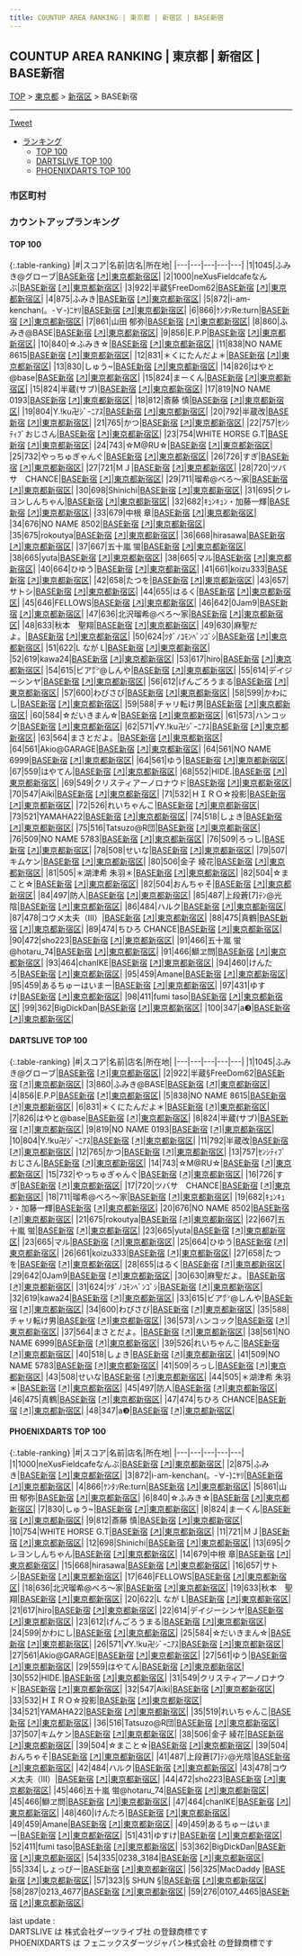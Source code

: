 ```yaml
---
title: COUNTUP AREA RANKING | 東京都 | 新宿区 | BASE新宿
---
```

## COUNTUP AREA RANKING | 東京都 | 新宿区 | BASE新宿

[TOP](/darts/rank/) > [東京都](/darts/rank/東京都/) > [新宿区](/darts/rank/東京都/新宿区/) > BASE新宿

___

<a href="https://twitter.com/share?ref_src=twsrc%5Etfw" data-text="COUNTUP AREA RANKING | 東京都新宿区BASE新宿" class="twitter-share-button" data-hashtags="DARTSLIVE,PHOENIXDARTS,darts,ダーツ" data-show-count="false">Tweet</a>

* [ランキング](#カウントアップランキング)
    * [TOP 100](#top-100)
    * [DARTSLIVE TOP 100](#dartslive-top-100)
    * [PHOENIXDARTS TOP 100](#phoenixdarts-top-100)

### 市区町村

<ul>

</ul>

### カウントアップランキング

#### TOP 100



{:.table-ranking}
|#|スコア|名前|店名|所在地|
|---|---|---|---|---|
|1|1045|<span class="rank-name-dl">ふみき@グローブ</span>|<a href="/darts/rank/shops/1bd454594cf0ad740d9b047a20a7ba1e.html">BASE新宿</a> <a href="https://search.dartslive.com/jp/shop/1bd454594cf0ad740d9b047a20a7ba1e">[↗]</a>|<a href="/darts/rank/東京都/新宿区">東京都新宿区</a>|
|2|1000|<span class="rank-name-pd">neXusFieldcafeなんぶ</span>|<a href="/darts/rank/shops/89591.html">BASE新宿</a> <a href="https://vs.phoenixdarts.com/jp/shop/shopDetailInfo/s_89591?s_seq=89591">[↗]</a>|<a href="/darts/rank/東京都/新宿区">東京都新宿区</a>|
|3|922|<span class="rank-name-dl">半蔵§FreeDom62</span>|<a href="/darts/rank/shops/1bd454594cf0ad740d9b047a20a7ba1e.html">BASE新宿</a> <a href="https://search.dartslive.com/jp/shop/1bd454594cf0ad740d9b047a20a7ba1e">[↗]</a>|<a href="/darts/rank/東京都/新宿区">東京都新宿区</a>|
|4|875|<span class="rank-name-pd">ふみき</span>|<a href="/darts/rank/shops/89591.html">BASE新宿</a> <a href="https://vs.phoenixdarts.com/jp/shop/shopDetailInfo/s_89591?s_seq=89591">[↗]</a>|<a href="/darts/rank/東京都/新宿区">東京都新宿区</a>|
|5|872|<span class="rank-name-pd">i-am-kenchan(。-∀-)ﾆﾔﾘ</span>|<a href="/darts/rank/shops/89591.html">BASE新宿</a> <a href="https://vs.phoenixdarts.com/jp/shop/shopDetailInfo/s_89591?s_seq=89591">[↗]</a>|<a href="/darts/rank/東京都/新宿区">東京都新宿区</a>|
|6|866|<span class="rank-name-pd">ｹﾝﾀｿRe:turn</span>|<a href="/darts/rank/shops/89591.html">BASE新宿</a> <a href="https://vs.phoenixdarts.com/jp/shop/shopDetailInfo/s_89591?s_seq=89591">[↗]</a>|<a href="/darts/rank/東京都/新宿区">東京都新宿区</a>|
|7|861|<span class="rank-name-pd">山田 郁弥</span>|<a href="/darts/rank/shops/89591.html">BASE新宿</a> <a href="https://vs.phoenixdarts.com/jp/shop/shopDetailInfo/s_89591?s_seq=89591">[↗]</a>|<a href="/darts/rank/東京都/新宿区">東京都新宿区</a>|
|8|860|<span class="rank-name-dl">ふみき@BASE</span>|<a href="/darts/rank/shops/1bd454594cf0ad740d9b047a20a7ba1e.html">BASE新宿</a> <a href="https://search.dartslive.com/jp/shop/1bd454594cf0ad740d9b047a20a7ba1e">[↗]</a>|<a href="/darts/rank/東京都/新宿区">東京都新宿区</a>|
|9|856|<span class="rank-name-dl">E.P.P</span>|<a href="/darts/rank/shops/1bd454594cf0ad740d9b047a20a7ba1e.html">BASE新宿</a> <a href="https://search.dartslive.com/jp/shop/1bd454594cf0ad740d9b047a20a7ba1e">[↗]</a>|<a href="/darts/rank/東京都/新宿区">東京都新宿区</a>|
|10|840|<span class="rank-name-pd">☆ふみき☆</span>|<a href="/darts/rank/shops/89591.html">BASE新宿</a> <a href="https://vs.phoenixdarts.com/jp/shop/shopDetailInfo/s_89591?s_seq=89591">[↗]</a>|<a href="/darts/rank/東京都/新宿区">東京都新宿区</a>|
|11|838|<span class="rank-name-dl">NO NAME 8615</span>|<a href="/darts/rank/shops/1bd454594cf0ad740d9b047a20a7ba1e.html">BASE新宿</a> <a href="https://search.dartslive.com/jp/shop/1bd454594cf0ad740d9b047a20a7ba1e">[↗]</a>|<a href="/darts/rank/東京都/新宿区">東京都新宿区</a>|
|12|831|<span class="rank-name-dl">＊くにたんだよ＊</span>|<a href="/darts/rank/shops/1bd454594cf0ad740d9b047a20a7ba1e.html">BASE新宿</a> <a href="https://search.dartslive.com/jp/shop/1bd454594cf0ad740d9b047a20a7ba1e">[↗]</a>|<a href="/darts/rank/東京都/新宿区">東京都新宿区</a>|
|13|830|<span class="rank-name-pd">しゅう~</span>|<a href="/darts/rank/shops/89591.html">BASE新宿</a> <a href="https://vs.phoenixdarts.com/jp/shop/shopDetailInfo/s_89591?s_seq=89591">[↗]</a>|<a href="/darts/rank/東京都/新宿区">東京都新宿区</a>|
|14|826|<span class="rank-name-dl">はやと@base</span>|<a href="/darts/rank/shops/1bd454594cf0ad740d9b047a20a7ba1e.html">BASE新宿</a> <a href="https://search.dartslive.com/jp/shop/1bd454594cf0ad740d9b047a20a7ba1e">[↗]</a>|<a href="/darts/rank/東京都/新宿区">東京都新宿区</a>|
|15|824|<span class="rank-name-pd">まーくん</span>|<a href="/darts/rank/shops/89591.html">BASE新宿</a> <a href="https://vs.phoenixdarts.com/jp/shop/shopDetailInfo/s_89591?s_seq=89591">[↗]</a>|<a href="/darts/rank/東京都/新宿区">東京都新宿区</a>|
|15|824|<span class="rank-name-dl">半蔵(サブ)</span>|<a href="/darts/rank/shops/1bd454594cf0ad740d9b047a20a7ba1e.html">BASE新宿</a> <a href="https://search.dartslive.com/jp/shop/1bd454594cf0ad740d9b047a20a7ba1e">[↗]</a>|<a href="/darts/rank/東京都/新宿区">東京都新宿区</a>|
|17|819|<span class="rank-name-dl">NO NAME 0193</span>|<a href="/darts/rank/shops/1bd454594cf0ad740d9b047a20a7ba1e.html">BASE新宿</a> <a href="https://search.dartslive.com/jp/shop/1bd454594cf0ad740d9b047a20a7ba1e">[↗]</a>|<a href="/darts/rank/東京都/新宿区">東京都新宿区</a>|
|18|812|<span class="rank-name-pd">斎藤 慎</span>|<a href="/darts/rank/shops/89591.html">BASE新宿</a> <a href="https://vs.phoenixdarts.com/jp/shop/shopDetailInfo/s_89591?s_seq=89591">[↗]</a>|<a href="/darts/rank/東京都/新宿区">東京都新宿区</a>|
|19|804|<span class="rank-name-dl">Y.!ku卍ｼﾞｰﾆｱｽ</span>|<a href="/darts/rank/shops/1bd454594cf0ad740d9b047a20a7ba1e.html">BASE新宿</a> <a href="https://search.dartslive.com/jp/shop/1bd454594cf0ad740d9b047a20a7ba1e">[↗]</a>|<a href="/darts/rank/東京都/新宿区">東京都新宿区</a>|
|20|792|<span class="rank-name-dl">半蔵改</span>|<a href="/darts/rank/shops/1bd454594cf0ad740d9b047a20a7ba1e.html">BASE新宿</a> <a href="https://search.dartslive.com/jp/shop/1bd454594cf0ad740d9b047a20a7ba1e">[↗]</a>|<a href="/darts/rank/東京都/新宿区">東京都新宿区</a>|
|21|765|<span class="rank-name-dl">かつ</span>|<a href="/darts/rank/shops/1bd454594cf0ad740d9b047a20a7ba1e.html">BASE新宿</a> <a href="https://search.dartslive.com/jp/shop/1bd454594cf0ad740d9b047a20a7ba1e">[↗]</a>|<a href="/darts/rank/東京都/新宿区">東京都新宿区</a>|
|22|757|<span class="rank-name-dl">ｾﾝｼﾃｨﾌﾞおじさん</span>|<a href="/darts/rank/shops/1bd454594cf0ad740d9b047a20a7ba1e.html">BASE新宿</a> <a href="https://search.dartslive.com/jp/shop/1bd454594cf0ad740d9b047a20a7ba1e">[↗]</a>|<a href="/darts/rank/東京都/新宿区">東京都新宿区</a>|
|23|754|<span class="rank-name-pd">WHITE HORSE G.T</span>|<a href="/darts/rank/shops/89591.html">BASE新宿</a> <a href="https://vs.phoenixdarts.com/jp/shop/shopDetailInfo/s_89591?s_seq=89591">[↗]</a>|<a href="/darts/rank/東京都/新宿区">東京都新宿区</a>|
|24|743|<span class="rank-name-dl">☆M@RU☆</span>|<a href="/darts/rank/shops/1bd454594cf0ad740d9b047a20a7ba1e.html">BASE新宿</a> <a href="https://search.dartslive.com/jp/shop/1bd454594cf0ad740d9b047a20a7ba1e">[↗]</a>|<a href="/darts/rank/東京都/新宿区">東京都新宿区</a>|
|25|732|<span class="rank-name-dl">やっちゅぎゃんぐ</span>|<a href="/darts/rank/shops/1bd454594cf0ad740d9b047a20a7ba1e.html">BASE新宿</a> <a href="https://search.dartslive.com/jp/shop/1bd454594cf0ad740d9b047a20a7ba1e">[↗]</a>|<a href="/darts/rank/東京都/新宿区">東京都新宿区</a>|
|26|726|<span class="rank-name-dl">すぎ</span>|<a href="/darts/rank/shops/1bd454594cf0ad740d9b047a20a7ba1e.html">BASE新宿</a> <a href="https://search.dartslive.com/jp/shop/1bd454594cf0ad740d9b047a20a7ba1e">[↗]</a>|<a href="/darts/rank/東京都/新宿区">東京都新宿区</a>|
|27|721|<span class="rank-name-pd">ＭＪ</span>|<a href="/darts/rank/shops/89591.html">BASE新宿</a> <a href="https://vs.phoenixdarts.com/jp/shop/shopDetailInfo/s_89591?s_seq=89591">[↗]</a>|<a href="/darts/rank/東京都/新宿区">東京都新宿区</a>|
|28|720|<span class="rank-name-dl">ツバサ　CHANCE</span>|<a href="/darts/rank/shops/1bd454594cf0ad740d9b047a20a7ba1e.html">BASE新宿</a> <a href="https://search.dartslive.com/jp/shop/1bd454594cf0ad740d9b047a20a7ba1e">[↗]</a>|<a href="/darts/rank/東京都/新宿区">東京都新宿区</a>|
|29|711|<span class="rank-name-dl">瑠希@べろ〜家</span>|<a href="/darts/rank/shops/1bd454594cf0ad740d9b047a20a7ba1e.html">BASE新宿</a> <a href="https://search.dartslive.com/jp/shop/1bd454594cf0ad740d9b047a20a7ba1e">[↗]</a>|<a href="/darts/rank/東京都/新宿区">東京都新宿区</a>|
|30|698|<span class="rank-name-pd">Shinichi</span>|<a href="/darts/rank/shops/89591.html">BASE新宿</a> <a href="https://vs.phoenixdarts.com/jp/shop/shopDetailInfo/s_89591?s_seq=89591">[↗]</a>|<a href="/darts/rank/東京都/新宿区">東京都新宿区</a>|
|31|695|<span class="rank-name-pd">クレヨンしんちゃん</span>|<a href="/darts/rank/shops/89591.html">BASE新宿</a> <a href="https://vs.phoenixdarts.com/jp/shop/shopDetailInfo/s_89591?s_seq=89591">[↗]</a>|<a href="/darts/rank/東京都/新宿区">東京都新宿区</a>|
|32|682|<span class="rank-name-dl">ｷｭﾝｷｭﾝ・加藤一輝</span>|<a href="/darts/rank/shops/1bd454594cf0ad740d9b047a20a7ba1e.html">BASE新宿</a> <a href="https://search.dartslive.com/jp/shop/1bd454594cf0ad740d9b047a20a7ba1e">[↗]</a>|<a href="/darts/rank/東京都/新宿区">東京都新宿区</a>|
|33|679|<span class="rank-name-pd">中根 章</span>|<a href="/darts/rank/shops/89591.html">BASE新宿</a> <a href="https://vs.phoenixdarts.com/jp/shop/shopDetailInfo/s_89591?s_seq=89591">[↗]</a>|<a href="/darts/rank/東京都/新宿区">東京都新宿区</a>|
|34|676|<span class="rank-name-dl">NO NAME 8502</span>|<a href="/darts/rank/shops/1bd454594cf0ad740d9b047a20a7ba1e.html">BASE新宿</a> <a href="https://search.dartslive.com/jp/shop/1bd454594cf0ad740d9b047a20a7ba1e">[↗]</a>|<a href="/darts/rank/東京都/新宿区">東京都新宿区</a>|
|35|675|<span class="rank-name-dl">rokoutya</span>|<a href="/darts/rank/shops/1bd454594cf0ad740d9b047a20a7ba1e.html">BASE新宿</a> <a href="https://search.dartslive.com/jp/shop/1bd454594cf0ad740d9b047a20a7ba1e">[↗]</a>|<a href="/darts/rank/東京都/新宿区">東京都新宿区</a>|
|36|668|<span class="rank-name-pd">hirasawa</span>|<a href="/darts/rank/shops/89591.html">BASE新宿</a> <a href="https://vs.phoenixdarts.com/jp/shop/shopDetailInfo/s_89591?s_seq=89591">[↗]</a>|<a href="/darts/rank/東京都/新宿区">東京都新宿区</a>|
|37|667|<span class="rank-name-dl">五十嵐 蛍</span>|<a href="/darts/rank/shops/1bd454594cf0ad740d9b047a20a7ba1e.html">BASE新宿</a> <a href="https://search.dartslive.com/jp/shop/1bd454594cf0ad740d9b047a20a7ba1e">[↗]</a>|<a href="/darts/rank/東京都/新宿区">東京都新宿区</a>|
|38|665|<span class="rank-name-dl">yuta</span>|<a href="/darts/rank/shops/1bd454594cf0ad740d9b047a20a7ba1e.html">BASE新宿</a> <a href="https://search.dartslive.com/jp/shop/1bd454594cf0ad740d9b047a20a7ba1e">[↗]</a>|<a href="/darts/rank/東京都/新宿区">東京都新宿区</a>|
|38|665|<span class="rank-name-dl">マル</span>|<a href="/darts/rank/shops/1bd454594cf0ad740d9b047a20a7ba1e.html">BASE新宿</a> <a href="https://search.dartslive.com/jp/shop/1bd454594cf0ad740d9b047a20a7ba1e">[↗]</a>|<a href="/darts/rank/東京都/新宿区">東京都新宿区</a>|
|40|664|<span class="rank-name-dl">ひゆう</span>|<a href="/darts/rank/shops/1bd454594cf0ad740d9b047a20a7ba1e.html">BASE新宿</a> <a href="https://search.dartslive.com/jp/shop/1bd454594cf0ad740d9b047a20a7ba1e">[↗]</a>|<a href="/darts/rank/東京都/新宿区">東京都新宿区</a>|
|41|661|<span class="rank-name-dl">koizu333</span>|<a href="/darts/rank/shops/1bd454594cf0ad740d9b047a20a7ba1e.html">BASE新宿</a> <a href="https://search.dartslive.com/jp/shop/1bd454594cf0ad740d9b047a20a7ba1e">[↗]</a>|<a href="/darts/rank/東京都/新宿区">東京都新宿区</a>|
|42|658|<span class="rank-name-dl">たつを</span>|<a href="/darts/rank/shops/1bd454594cf0ad740d9b047a20a7ba1e.html">BASE新宿</a> <a href="https://search.dartslive.com/jp/shop/1bd454594cf0ad740d9b047a20a7ba1e">[↗]</a>|<a href="/darts/rank/東京都/新宿区">東京都新宿区</a>|
|43|657|<span class="rank-name-pd">サトシ</span>|<a href="/darts/rank/shops/89591.html">BASE新宿</a> <a href="https://vs.phoenixdarts.com/jp/shop/shopDetailInfo/s_89591?s_seq=89591">[↗]</a>|<a href="/darts/rank/東京都/新宿区">東京都新宿区</a>|
|44|655|<span class="rank-name-dl">はるく</span>|<a href="/darts/rank/shops/1bd454594cf0ad740d9b047a20a7ba1e.html">BASE新宿</a> <a href="https://search.dartslive.com/jp/shop/1bd454594cf0ad740d9b047a20a7ba1e">[↗]</a>|<a href="/darts/rank/東京都/新宿区">東京都新宿区</a>|
|45|646|<span class="rank-name-pd">FELLOWS</span>|<a href="/darts/rank/shops/89591.html">BASE新宿</a> <a href="https://vs.phoenixdarts.com/jp/shop/shopDetailInfo/s_89591?s_seq=89591">[↗]</a>|<a href="/darts/rank/東京都/新宿区">東京都新宿区</a>|
|46|642|<span class="rank-name-dl">0Jam9</span>|<a href="/darts/rank/shops/1bd454594cf0ad740d9b047a20a7ba1e.html">BASE新宿</a> <a href="https://search.dartslive.com/jp/shop/1bd454594cf0ad740d9b047a20a7ba1e">[↗]</a>|<a href="/darts/rank/東京都/新宿区">東京都新宿区</a>|
|47|636|<span class="rank-name-pd">北沢瑠希@べろ〜家</span>|<a href="/darts/rank/shops/89591.html">BASE新宿</a> <a href="https://vs.phoenixdarts.com/jp/shop/shopDetailInfo/s_89591?s_seq=89591">[↗]</a>|<a href="/darts/rank/東京都/新宿区">東京都新宿区</a>|
|48|633|<span class="rank-name-pd">秋本　聖翔</span>|<a href="/darts/rank/shops/89591.html">BASE新宿</a> <a href="https://vs.phoenixdarts.com/jp/shop/shopDetailInfo/s_89591?s_seq=89591">[↗]</a>|<a href="/darts/rank/東京都/新宿区">東京都新宿区</a>|
|49|630|<span class="rank-name-dl">麻聖だよ。</span>|<a href="/darts/rank/shops/1bd454594cf0ad740d9b047a20a7ba1e.html">BASE新宿</a> <a href="https://search.dartslive.com/jp/shop/1bd454594cf0ad740d9b047a20a7ba1e">[↗]</a>|<a href="/darts/rank/東京都/新宿区">東京都新宿区</a>|
|50|624|<span class="rank-name-dl">ﾂﾀﾞﾉｺﾓﾝﾍﾞﾝｺﾞｼ</span>|<a href="/darts/rank/shops/1bd454594cf0ad740d9b047a20a7ba1e.html">BASE新宿</a> <a href="https://search.dartslive.com/jp/shop/1bd454594cf0ad740d9b047a20a7ba1e">[↗]</a>|<a href="/darts/rank/東京都/新宿区">東京都新宿区</a>|
|51|622|<span class="rank-name-pd">L なが L</span>|<a href="/darts/rank/shops/89591.html">BASE新宿</a> <a href="https://vs.phoenixdarts.com/jp/shop/shopDetailInfo/s_89591?s_seq=89591">[↗]</a>|<a href="/darts/rank/東京都/新宿区">東京都新宿区</a>|
|52|619|<span class="rank-name-dl">kawa24</span>|<a href="/darts/rank/shops/1bd454594cf0ad740d9b047a20a7ba1e.html">BASE新宿</a> <a href="https://search.dartslive.com/jp/shop/1bd454594cf0ad740d9b047a20a7ba1e">[↗]</a>|<a href="/darts/rank/東京都/新宿区">東京都新宿区</a>|
|53|617|<span class="rank-name-pd">hiro</span>|<a href="/darts/rank/shops/89591.html">BASE新宿</a> <a href="https://vs.phoenixdarts.com/jp/shop/shopDetailInfo/s_89591?s_seq=89591">[↗]</a>|<a href="/darts/rank/東京都/新宿区">東京都新宿区</a>|
|54|615|<span class="rank-name-dl">ビア㍀@しんや</span>|<a href="/darts/rank/shops/1bd454594cf0ad740d9b047a20a7ba1e.html">BASE新宿</a> <a href="https://search.dartslive.com/jp/shop/1bd454594cf0ad740d9b047a20a7ba1e">[↗]</a>|<a href="/darts/rank/東京都/新宿区">東京都新宿区</a>|
|55|614|<span class="rank-name-pd">デイジーシンヤ</span>|<a href="/darts/rank/shops/89591.html">BASE新宿</a> <a href="https://vs.phoenixdarts.com/jp/shop/shopDetailInfo/s_89591?s_seq=89591">[↗]</a>|<a href="/darts/rank/東京都/新宿区">東京都新宿区</a>|
|56|612|<span class="rank-name-pd">げんごろうまる</span>|<a href="/darts/rank/shops/89591.html">BASE新宿</a> <a href="https://vs.phoenixdarts.com/jp/shop/shopDetailInfo/s_89591?s_seq=89591">[↗]</a>|<a href="/darts/rank/東京都/新宿区">東京都新宿区</a>|
|57|600|<span class="rank-name-dl">わびさび</span>|<a href="/darts/rank/shops/1bd454594cf0ad740d9b047a20a7ba1e.html">BASE新宿</a> <a href="https://search.dartslive.com/jp/shop/1bd454594cf0ad740d9b047a20a7ba1e">[↗]</a>|<a href="/darts/rank/東京都/新宿区">東京都新宿区</a>|
|58|599|<span class="rank-name-pd">かわにし</span>|<a href="/darts/rank/shops/89591.html">BASE新宿</a> <a href="https://vs.phoenixdarts.com/jp/shop/shopDetailInfo/s_89591?s_seq=89591">[↗]</a>|<a href="/darts/rank/東京都/新宿区">東京都新宿区</a>|
|59|588|<span class="rank-name-dl">チャリ転け男</span>|<a href="/darts/rank/shops/1bd454594cf0ad740d9b047a20a7ba1e.html">BASE新宿</a> <a href="https://search.dartslive.com/jp/shop/1bd454594cf0ad740d9b047a20a7ba1e">[↗]</a>|<a href="/darts/rank/東京都/新宿区">東京都新宿区</a>|
|60|584|<span class="rank-name-pd">☆だいきまん☆</span>|<a href="/darts/rank/shops/89591.html">BASE新宿</a> <a href="https://vs.phoenixdarts.com/jp/shop/shopDetailInfo/s_89591?s_seq=89591">[↗]</a>|<a href="/darts/rank/東京都/新宿区">東京都新宿区</a>|
|61|573|<span class="rank-name-dl">ハンコック</span>|<a href="/darts/rank/shops/1bd454594cf0ad740d9b047a20a7ba1e.html">BASE新宿</a> <a href="https://search.dartslive.com/jp/shop/1bd454594cf0ad740d9b047a20a7ba1e">[↗]</a>|<a href="/darts/rank/東京都/新宿区">東京都新宿区</a>|
|62|571|<span class="rank-name-pd">√Y.!ku卍ｼﾞｰﾆｱｽ</span>|<a href="/darts/rank/shops/89591.html">BASE新宿</a> <a href="https://vs.phoenixdarts.com/jp/shop/shopDetailInfo/s_89591?s_seq=89591">[↗]</a>|<a href="/darts/rank/東京都/新宿区">東京都新宿区</a>|
|63|564|<span class="rank-name-dl">まさとだよ。</span>|<a href="/darts/rank/shops/1bd454594cf0ad740d9b047a20a7ba1e.html">BASE新宿</a> <a href="https://search.dartslive.com/jp/shop/1bd454594cf0ad740d9b047a20a7ba1e">[↗]</a>|<a href="/darts/rank/東京都/新宿区">東京都新宿区</a>|
|64|561|<span class="rank-name-pd">Akio@GARAGE</span>|<a href="/darts/rank/shops/89591.html">BASE新宿</a> <a href="https://vs.phoenixdarts.com/jp/shop/shopDetailInfo/s_89591?s_seq=89591">[↗]</a>|<a href="/darts/rank/東京都/新宿区">東京都新宿区</a>|
|64|561|<span class="rank-name-dl">NO NAME 6999</span>|<a href="/darts/rank/shops/1bd454594cf0ad740d9b047a20a7ba1e.html">BASE新宿</a> <a href="https://search.dartslive.com/jp/shop/1bd454594cf0ad740d9b047a20a7ba1e">[↗]</a>|<a href="/darts/rank/東京都/新宿区">東京都新宿区</a>|
|64|561|<span class="rank-name-pd">ゆう</span>|<a href="/darts/rank/shops/89591.html">BASE新宿</a> <a href="https://vs.phoenixdarts.com/jp/shop/shopDetailInfo/s_89591?s_seq=89591">[↗]</a>|<a href="/darts/rank/東京都/新宿区">東京都新宿区</a>|
|67|559|<span class="rank-name-pd">はやてん</span>|<a href="/darts/rank/shops/89591.html">BASE新宿</a> <a href="https://vs.phoenixdarts.com/jp/shop/shopDetailInfo/s_89591?s_seq=89591">[↗]</a>|<a href="/darts/rank/東京都/新宿区">東京都新宿区</a>|
|68|552|<span class="rank-name-pd">HIDE.</span>|<a href="/darts/rank/shops/89591.html">BASE新宿</a> <a href="https://vs.phoenixdarts.com/jp/shop/shopDetailInfo/s_89591?s_seq=89591">[↗]</a>|<a href="/darts/rank/東京都/新宿区">東京都新宿区</a>|
|69|549|<span class="rank-name-pd">クリスティアーノロナウド</span>|<a href="/darts/rank/shops/89591.html">BASE新宿</a> <a href="https://vs.phoenixdarts.com/jp/shop/shopDetailInfo/s_89591?s_seq=89591">[↗]</a>|<a href="/darts/rank/東京都/新宿区">東京都新宿区</a>|
|70|547|<span class="rank-name-pd">Aiki</span>|<a href="/darts/rank/shops/89591.html">BASE新宿</a> <a href="https://vs.phoenixdarts.com/jp/shop/shopDetailInfo/s_89591?s_seq=89591">[↗]</a>|<a href="/darts/rank/東京都/新宿区">東京都新宿区</a>|
|71|532|<span class="rank-name-pd">ＨＩＲＯ☆投影</span>|<a href="/darts/rank/shops/89591.html">BASE新宿</a> <a href="https://vs.phoenixdarts.com/jp/shop/shopDetailInfo/s_89591?s_seq=89591">[↗]</a>|<a href="/darts/rank/東京都/新宿区">東京都新宿区</a>|
|72|526|<span class="rank-name-dl">れいちゃんこ</span>|<a href="/darts/rank/shops/1bd454594cf0ad740d9b047a20a7ba1e.html">BASE新宿</a> <a href="https://search.dartslive.com/jp/shop/1bd454594cf0ad740d9b047a20a7ba1e">[↗]</a>|<a href="/darts/rank/東京都/新宿区">東京都新宿区</a>|
|73|521|<span class="rank-name-pd">YAMAHA22</span>|<a href="/darts/rank/shops/89591.html">BASE新宿</a> <a href="https://vs.phoenixdarts.com/jp/shop/shopDetailInfo/s_89591?s_seq=89591">[↗]</a>|<a href="/darts/rank/東京都/新宿区">東京都新宿区</a>|
|74|518|<span class="rank-name-dl">しょき</span>|<a href="/darts/rank/shops/1bd454594cf0ad740d9b047a20a7ba1e.html">BASE新宿</a> <a href="https://search.dartslive.com/jp/shop/1bd454594cf0ad740d9b047a20a7ba1e">[↗]</a>|<a href="/darts/rank/東京都/新宿区">東京都新宿区</a>|
|75|516|<span class="rank-name-pd">Tatsuzo@R団</span>|<a href="/darts/rank/shops/89591.html">BASE新宿</a> <a href="https://vs.phoenixdarts.com/jp/shop/shopDetailInfo/s_89591?s_seq=89591">[↗]</a>|<a href="/darts/rank/東京都/新宿区">東京都新宿区</a>|
|76|509|<span class="rank-name-dl">NO NAME 5783</span>|<a href="/darts/rank/shops/1bd454594cf0ad740d9b047a20a7ba1e.html">BASE新宿</a> <a href="https://search.dartslive.com/jp/shop/1bd454594cf0ad740d9b047a20a7ba1e">[↗]</a>|<a href="/darts/rank/東京都/新宿区">東京都新宿区</a>|
|76|509|<span class="rank-name-dl">ろっし</span>|<a href="/darts/rank/shops/1bd454594cf0ad740d9b047a20a7ba1e.html">BASE新宿</a> <a href="https://search.dartslive.com/jp/shop/1bd454594cf0ad740d9b047a20a7ba1e">[↗]</a>|<a href="/darts/rank/東京都/新宿区">東京都新宿区</a>|
|78|508|<span class="rank-name-dl">せいな</span>|<a href="/darts/rank/shops/1bd454594cf0ad740d9b047a20a7ba1e.html">BASE新宿</a> <a href="https://search.dartslive.com/jp/shop/1bd454594cf0ad740d9b047a20a7ba1e">[↗]</a>|<a href="/darts/rank/東京都/新宿区">東京都新宿区</a>|
|79|507|<span class="rank-name-pd">キムケン</span>|<a href="/darts/rank/shops/89591.html">BASE新宿</a> <a href="https://vs.phoenixdarts.com/jp/shop/shopDetailInfo/s_89591?s_seq=89591">[↗]</a>|<a href="/darts/rank/東京都/新宿区">東京都新宿区</a>|
|80|506|<span class="rank-name-pd"><span class="pro-icon-pd"></span>金子 綾花</span>|<a href="/darts/rank/shops/89591.html">BASE新宿</a> <a href="https://vs.phoenixdarts.com/jp/shop/shopDetailInfo/s_89591?s_seq=89591">[↗]</a>|<a href="/darts/rank/東京都/新宿区">東京都新宿区</a>|
|81|505|<span class="rank-name-dl">＊湖津希 朱羽＊</span>|<a href="/darts/rank/shops/1bd454594cf0ad740d9b047a20a7ba1e.html">BASE新宿</a> <a href="https://search.dartslive.com/jp/shop/1bd454594cf0ad740d9b047a20a7ba1e">[↗]</a>|<a href="/darts/rank/東京都/新宿区">東京都新宿区</a>|
|82|504|<span class="rank-name-pd">☆まこと☆</span>|<a href="/darts/rank/shops/89591.html">BASE新宿</a> <a href="https://vs.phoenixdarts.com/jp/shop/shopDetailInfo/s_89591?s_seq=89591">[↗]</a>|<a href="/darts/rank/東京都/新宿区">東京都新宿区</a>|
|82|504|<span class="rank-name-pd">おんちゃそ</span>|<a href="/darts/rank/shops/89591.html">BASE新宿</a> <a href="https://vs.phoenixdarts.com/jp/shop/shopDetailInfo/s_89591?s_seq=89591">[↗]</a>|<a href="/darts/rank/東京都/新宿区">東京都新宿区</a>|
|84|497|<span class="rank-name-dl">防人</span>|<a href="/darts/rank/shops/1bd454594cf0ad740d9b047a20a7ba1e.html">BASE新宿</a> <a href="https://search.dartslive.com/jp/shop/1bd454594cf0ad740d9b047a20a7ba1e">[↗]</a>|<a href="/darts/rank/東京都/新宿区">東京都新宿区</a>|
|85|487|<span class="rank-name-pd">上段蒼[7]ﾃﾝ@光陰</span>|<a href="/darts/rank/shops/89591.html">BASE新宿</a> <a href="https://vs.phoenixdarts.com/jp/shop/shopDetailInfo/s_89591?s_seq=89591">[↗]</a>|<a href="/darts/rank/東京都/新宿区">東京都新宿区</a>|
|86|484|<span class="rank-name-pd">ハルク</span>|<a href="/darts/rank/shops/89591.html">BASE新宿</a> <a href="https://vs.phoenixdarts.com/jp/shop/shopDetailInfo/s_89591?s_seq=89591">[↗]</a>|<a href="/darts/rank/東京都/新宿区">東京都新宿区</a>|
|87|478|<span class="rank-name-pd">コウメ太夫（Ⅲ）</span>|<a href="/darts/rank/shops/89591.html">BASE新宿</a> <a href="https://vs.phoenixdarts.com/jp/shop/shopDetailInfo/s_89591?s_seq=89591">[↗]</a>|<a href="/darts/rank/東京都/新宿区">東京都新宿区</a>|
|88|475|<span class="rank-name-dl">真鶴</span>|<a href="/darts/rank/shops/1bd454594cf0ad740d9b047a20a7ba1e.html">BASE新宿</a> <a href="https://search.dartslive.com/jp/shop/1bd454594cf0ad740d9b047a20a7ba1e">[↗]</a>|<a href="/darts/rank/東京都/新宿区">東京都新宿区</a>|
|89|474|<span class="rank-name-dl">ちひろ CHANCE</span>|<a href="/darts/rank/shops/1bd454594cf0ad740d9b047a20a7ba1e.html">BASE新宿</a> <a href="https://search.dartslive.com/jp/shop/1bd454594cf0ad740d9b047a20a7ba1e">[↗]</a>|<a href="/darts/rank/東京都/新宿区">東京都新宿区</a>|
|90|472|<span class="rank-name-pd">sho223</span>|<a href="/darts/rank/shops/89591.html">BASE新宿</a> <a href="https://vs.phoenixdarts.com/jp/shop/shopDetailInfo/s_89591?s_seq=89591">[↗]</a>|<a href="/darts/rank/東京都/新宿区">東京都新宿区</a>|
|91|466|<span class="rank-name-pd">五十嵐 蛍@hotaru_74</span>|<a href="/darts/rank/shops/89591.html">BASE新宿</a> <a href="https://vs.phoenixdarts.com/jp/shop/shopDetailInfo/s_89591?s_seq=89591">[↗]</a>|<a href="/darts/rank/東京都/新宿区">東京都新宿区</a>|
|91|466|<span class="rank-name-pd">鰤ヱ問</span>|<a href="/darts/rank/shops/89591.html">BASE新宿</a> <a href="https://vs.phoenixdarts.com/jp/shop/shopDetailInfo/s_89591?s_seq=89591">[↗]</a>|<a href="/darts/rank/東京都/新宿区">東京都新宿区</a>|
|93|464|<span class="rank-name-pd">chanIKE</span>|<a href="/darts/rank/shops/89591.html">BASE新宿</a> <a href="https://vs.phoenixdarts.com/jp/shop/shopDetailInfo/s_89591?s_seq=89591">[↗]</a>|<a href="/darts/rank/東京都/新宿区">東京都新宿区</a>|
|94|460|<span class="rank-name-pd">けんたろ</span>|<a href="/darts/rank/shops/89591.html">BASE新宿</a> <a href="https://vs.phoenixdarts.com/jp/shop/shopDetailInfo/s_89591?s_seq=89591">[↗]</a>|<a href="/darts/rank/東京都/新宿区">東京都新宿区</a>|
|95|459|<span class="rank-name-pd">Amane</span>|<a href="/darts/rank/shops/89591.html">BASE新宿</a> <a href="https://vs.phoenixdarts.com/jp/shop/shopDetailInfo/s_89591?s_seq=89591">[↗]</a>|<a href="/darts/rank/東京都/新宿区">東京都新宿区</a>|
|95|459|<span class="rank-name-pd">あるちゅーはいまー</span>|<a href="/darts/rank/shops/89591.html">BASE新宿</a> <a href="https://vs.phoenixdarts.com/jp/shop/shopDetailInfo/s_89591?s_seq=89591">[↗]</a>|<a href="/darts/rank/東京都/新宿区">東京都新宿区</a>|
|97|431|<span class="rank-name-pd">ゆすけ</span>|<a href="/darts/rank/shops/89591.html">BASE新宿</a> <a href="https://vs.phoenixdarts.com/jp/shop/shopDetailInfo/s_89591?s_seq=89591">[↗]</a>|<a href="/darts/rank/東京都/新宿区">東京都新宿区</a>|
|98|411|<span class="rank-name-pd">fumi taso</span>|<a href="/darts/rank/shops/89591.html">BASE新宿</a> <a href="https://vs.phoenixdarts.com/jp/shop/shopDetailInfo/s_89591?s_seq=89591">[↗]</a>|<a href="/darts/rank/東京都/新宿区">東京都新宿区</a>|
|99|362|<span class="rank-name-pd">BigDickDan</span>|<a href="/darts/rank/shops/89591.html">BASE新宿</a> <a href="https://vs.phoenixdarts.com/jp/shop/shopDetailInfo/s_89591?s_seq=89591">[↗]</a>|<a href="/darts/rank/東京都/新宿区">東京都新宿区</a>|
|100|347|<span class="rank-name-dl">a❸</span>|<a href="/darts/rank/shops/1bd454594cf0ad740d9b047a20a7ba1e.html">BASE新宿</a> <a href="https://search.dartslive.com/jp/shop/1bd454594cf0ad740d9b047a20a7ba1e">[↗]</a>|<a href="/darts/rank/東京都/新宿区">東京都新宿区</a>|


#### DARTSLIVE TOP 100



{:.table-ranking}
|#|スコア|名前|店名|所在地|
|---|---|---|---|---|
|1|1045|<span class="rank-name-dl">ふみき@グローブ</span>|<a href="/darts/rank/shops/1bd454594cf0ad740d9b047a20a7ba1e.html">BASE新宿</a> <a href="https://search.dartslive.com/jp/shop/1bd454594cf0ad740d9b047a20a7ba1e">[↗]</a>|<a href="/darts/rank/東京都/新宿区">東京都新宿区</a>|
|2|922|<span class="rank-name-dl">半蔵§FreeDom62</span>|<a href="/darts/rank/shops/1bd454594cf0ad740d9b047a20a7ba1e.html">BASE新宿</a> <a href="https://search.dartslive.com/jp/shop/1bd454594cf0ad740d9b047a20a7ba1e">[↗]</a>|<a href="/darts/rank/東京都/新宿区">東京都新宿区</a>|
|3|860|<span class="rank-name-dl">ふみき@BASE</span>|<a href="/darts/rank/shops/1bd454594cf0ad740d9b047a20a7ba1e.html">BASE新宿</a> <a href="https://search.dartslive.com/jp/shop/1bd454594cf0ad740d9b047a20a7ba1e">[↗]</a>|<a href="/darts/rank/東京都/新宿区">東京都新宿区</a>|
|4|856|<span class="rank-name-dl">E.P.P</span>|<a href="/darts/rank/shops/1bd454594cf0ad740d9b047a20a7ba1e.html">BASE新宿</a> <a href="https://search.dartslive.com/jp/shop/1bd454594cf0ad740d9b047a20a7ba1e">[↗]</a>|<a href="/darts/rank/東京都/新宿区">東京都新宿区</a>|
|5|838|<span class="rank-name-dl">NO NAME 8615</span>|<a href="/darts/rank/shops/1bd454594cf0ad740d9b047a20a7ba1e.html">BASE新宿</a> <a href="https://search.dartslive.com/jp/shop/1bd454594cf0ad740d9b047a20a7ba1e">[↗]</a>|<a href="/darts/rank/東京都/新宿区">東京都新宿区</a>|
|6|831|<span class="rank-name-dl">＊くにたんだよ＊</span>|<a href="/darts/rank/shops/1bd454594cf0ad740d9b047a20a7ba1e.html">BASE新宿</a> <a href="https://search.dartslive.com/jp/shop/1bd454594cf0ad740d9b047a20a7ba1e">[↗]</a>|<a href="/darts/rank/東京都/新宿区">東京都新宿区</a>|
|7|826|<span class="rank-name-dl">はやと@base</span>|<a href="/darts/rank/shops/1bd454594cf0ad740d9b047a20a7ba1e.html">BASE新宿</a> <a href="https://search.dartslive.com/jp/shop/1bd454594cf0ad740d9b047a20a7ba1e">[↗]</a>|<a href="/darts/rank/東京都/新宿区">東京都新宿区</a>|
|8|824|<span class="rank-name-dl">半蔵(サブ)</span>|<a href="/darts/rank/shops/1bd454594cf0ad740d9b047a20a7ba1e.html">BASE新宿</a> <a href="https://search.dartslive.com/jp/shop/1bd454594cf0ad740d9b047a20a7ba1e">[↗]</a>|<a href="/darts/rank/東京都/新宿区">東京都新宿区</a>|
|9|819|<span class="rank-name-dl">NO NAME 0193</span>|<a href="/darts/rank/shops/1bd454594cf0ad740d9b047a20a7ba1e.html">BASE新宿</a> <a href="https://search.dartslive.com/jp/shop/1bd454594cf0ad740d9b047a20a7ba1e">[↗]</a>|<a href="/darts/rank/東京都/新宿区">東京都新宿区</a>|
|10|804|<span class="rank-name-dl">Y.!ku卍ｼﾞｰﾆｱｽ</span>|<a href="/darts/rank/shops/1bd454594cf0ad740d9b047a20a7ba1e.html">BASE新宿</a> <a href="https://search.dartslive.com/jp/shop/1bd454594cf0ad740d9b047a20a7ba1e">[↗]</a>|<a href="/darts/rank/東京都/新宿区">東京都新宿区</a>|
|11|792|<span class="rank-name-dl">半蔵改</span>|<a href="/darts/rank/shops/1bd454594cf0ad740d9b047a20a7ba1e.html">BASE新宿</a> <a href="https://search.dartslive.com/jp/shop/1bd454594cf0ad740d9b047a20a7ba1e">[↗]</a>|<a href="/darts/rank/東京都/新宿区">東京都新宿区</a>|
|12|765|<span class="rank-name-dl">かつ</span>|<a href="/darts/rank/shops/1bd454594cf0ad740d9b047a20a7ba1e.html">BASE新宿</a> <a href="https://search.dartslive.com/jp/shop/1bd454594cf0ad740d9b047a20a7ba1e">[↗]</a>|<a href="/darts/rank/東京都/新宿区">東京都新宿区</a>|
|13|757|<span class="rank-name-dl">ｾﾝｼﾃｨﾌﾞおじさん</span>|<a href="/darts/rank/shops/1bd454594cf0ad740d9b047a20a7ba1e.html">BASE新宿</a> <a href="https://search.dartslive.com/jp/shop/1bd454594cf0ad740d9b047a20a7ba1e">[↗]</a>|<a href="/darts/rank/東京都/新宿区">東京都新宿区</a>|
|14|743|<span class="rank-name-dl">☆M@RU☆</span>|<a href="/darts/rank/shops/1bd454594cf0ad740d9b047a20a7ba1e.html">BASE新宿</a> <a href="https://search.dartslive.com/jp/shop/1bd454594cf0ad740d9b047a20a7ba1e">[↗]</a>|<a href="/darts/rank/東京都/新宿区">東京都新宿区</a>|
|15|732|<span class="rank-name-dl">やっちゅぎゃんぐ</span>|<a href="/darts/rank/shops/1bd454594cf0ad740d9b047a20a7ba1e.html">BASE新宿</a> <a href="https://search.dartslive.com/jp/shop/1bd454594cf0ad740d9b047a20a7ba1e">[↗]</a>|<a href="/darts/rank/東京都/新宿区">東京都新宿区</a>|
|16|726|<span class="rank-name-dl">すぎ</span>|<a href="/darts/rank/shops/1bd454594cf0ad740d9b047a20a7ba1e.html">BASE新宿</a> <a href="https://search.dartslive.com/jp/shop/1bd454594cf0ad740d9b047a20a7ba1e">[↗]</a>|<a href="/darts/rank/東京都/新宿区">東京都新宿区</a>|
|17|720|<span class="rank-name-dl">ツバサ　CHANCE</span>|<a href="/darts/rank/shops/1bd454594cf0ad740d9b047a20a7ba1e.html">BASE新宿</a> <a href="https://search.dartslive.com/jp/shop/1bd454594cf0ad740d9b047a20a7ba1e">[↗]</a>|<a href="/darts/rank/東京都/新宿区">東京都新宿区</a>|
|18|711|<span class="rank-name-dl">瑠希@べろ〜家</span>|<a href="/darts/rank/shops/1bd454594cf0ad740d9b047a20a7ba1e.html">BASE新宿</a> <a href="https://search.dartslive.com/jp/shop/1bd454594cf0ad740d9b047a20a7ba1e">[↗]</a>|<a href="/darts/rank/東京都/新宿区">東京都新宿区</a>|
|19|682|<span class="rank-name-dl">ｷｭﾝｷｭﾝ・加藤一輝</span>|<a href="/darts/rank/shops/1bd454594cf0ad740d9b047a20a7ba1e.html">BASE新宿</a> <a href="https://search.dartslive.com/jp/shop/1bd454594cf0ad740d9b047a20a7ba1e">[↗]</a>|<a href="/darts/rank/東京都/新宿区">東京都新宿区</a>|
|20|676|<span class="rank-name-dl">NO NAME 8502</span>|<a href="/darts/rank/shops/1bd454594cf0ad740d9b047a20a7ba1e.html">BASE新宿</a> <a href="https://search.dartslive.com/jp/shop/1bd454594cf0ad740d9b047a20a7ba1e">[↗]</a>|<a href="/darts/rank/東京都/新宿区">東京都新宿区</a>|
|21|675|<span class="rank-name-dl">rokoutya</span>|<a href="/darts/rank/shops/1bd454594cf0ad740d9b047a20a7ba1e.html">BASE新宿</a> <a href="https://search.dartslive.com/jp/shop/1bd454594cf0ad740d9b047a20a7ba1e">[↗]</a>|<a href="/darts/rank/東京都/新宿区">東京都新宿区</a>|
|22|667|<span class="rank-name-dl">五十嵐 蛍</span>|<a href="/darts/rank/shops/1bd454594cf0ad740d9b047a20a7ba1e.html">BASE新宿</a> <a href="https://search.dartslive.com/jp/shop/1bd454594cf0ad740d9b047a20a7ba1e">[↗]</a>|<a href="/darts/rank/東京都/新宿区">東京都新宿区</a>|
|23|665|<span class="rank-name-dl">yuta</span>|<a href="/darts/rank/shops/1bd454594cf0ad740d9b047a20a7ba1e.html">BASE新宿</a> <a href="https://search.dartslive.com/jp/shop/1bd454594cf0ad740d9b047a20a7ba1e">[↗]</a>|<a href="/darts/rank/東京都/新宿区">東京都新宿区</a>|
|23|665|<span class="rank-name-dl">マル</span>|<a href="/darts/rank/shops/1bd454594cf0ad740d9b047a20a7ba1e.html">BASE新宿</a> <a href="https://search.dartslive.com/jp/shop/1bd454594cf0ad740d9b047a20a7ba1e">[↗]</a>|<a href="/darts/rank/東京都/新宿区">東京都新宿区</a>|
|25|664|<span class="rank-name-dl">ひゆう</span>|<a href="/darts/rank/shops/1bd454594cf0ad740d9b047a20a7ba1e.html">BASE新宿</a> <a href="https://search.dartslive.com/jp/shop/1bd454594cf0ad740d9b047a20a7ba1e">[↗]</a>|<a href="/darts/rank/東京都/新宿区">東京都新宿区</a>|
|26|661|<span class="rank-name-dl">koizu333</span>|<a href="/darts/rank/shops/1bd454594cf0ad740d9b047a20a7ba1e.html">BASE新宿</a> <a href="https://search.dartslive.com/jp/shop/1bd454594cf0ad740d9b047a20a7ba1e">[↗]</a>|<a href="/darts/rank/東京都/新宿区">東京都新宿区</a>|
|27|658|<span class="rank-name-dl">たつを</span>|<a href="/darts/rank/shops/1bd454594cf0ad740d9b047a20a7ba1e.html">BASE新宿</a> <a href="https://search.dartslive.com/jp/shop/1bd454594cf0ad740d9b047a20a7ba1e">[↗]</a>|<a href="/darts/rank/東京都/新宿区">東京都新宿区</a>|
|28|655|<span class="rank-name-dl">はるく</span>|<a href="/darts/rank/shops/1bd454594cf0ad740d9b047a20a7ba1e.html">BASE新宿</a> <a href="https://search.dartslive.com/jp/shop/1bd454594cf0ad740d9b047a20a7ba1e">[↗]</a>|<a href="/darts/rank/東京都/新宿区">東京都新宿区</a>|
|29|642|<span class="rank-name-dl">0Jam9</span>|<a href="/darts/rank/shops/1bd454594cf0ad740d9b047a20a7ba1e.html">BASE新宿</a> <a href="https://search.dartslive.com/jp/shop/1bd454594cf0ad740d9b047a20a7ba1e">[↗]</a>|<a href="/darts/rank/東京都/新宿区">東京都新宿区</a>|
|30|630|<span class="rank-name-dl">麻聖だよ。</span>|<a href="/darts/rank/shops/1bd454594cf0ad740d9b047a20a7ba1e.html">BASE新宿</a> <a href="https://search.dartslive.com/jp/shop/1bd454594cf0ad740d9b047a20a7ba1e">[↗]</a>|<a href="/darts/rank/東京都/新宿区">東京都新宿区</a>|
|31|624|<span class="rank-name-dl">ﾂﾀﾞﾉｺﾓﾝﾍﾞﾝｺﾞｼ</span>|<a href="/darts/rank/shops/1bd454594cf0ad740d9b047a20a7ba1e.html">BASE新宿</a> <a href="https://search.dartslive.com/jp/shop/1bd454594cf0ad740d9b047a20a7ba1e">[↗]</a>|<a href="/darts/rank/東京都/新宿区">東京都新宿区</a>|
|32|619|<span class="rank-name-dl">kawa24</span>|<a href="/darts/rank/shops/1bd454594cf0ad740d9b047a20a7ba1e.html">BASE新宿</a> <a href="https://search.dartslive.com/jp/shop/1bd454594cf0ad740d9b047a20a7ba1e">[↗]</a>|<a href="/darts/rank/東京都/新宿区">東京都新宿区</a>|
|33|615|<span class="rank-name-dl">ビア㍀@しんや</span>|<a href="/darts/rank/shops/1bd454594cf0ad740d9b047a20a7ba1e.html">BASE新宿</a> <a href="https://search.dartslive.com/jp/shop/1bd454594cf0ad740d9b047a20a7ba1e">[↗]</a>|<a href="/darts/rank/東京都/新宿区">東京都新宿区</a>|
|34|600|<span class="rank-name-dl">わびさび</span>|<a href="/darts/rank/shops/1bd454594cf0ad740d9b047a20a7ba1e.html">BASE新宿</a> <a href="https://search.dartslive.com/jp/shop/1bd454594cf0ad740d9b047a20a7ba1e">[↗]</a>|<a href="/darts/rank/東京都/新宿区">東京都新宿区</a>|
|35|588|<span class="rank-name-dl">チャリ転け男</span>|<a href="/darts/rank/shops/1bd454594cf0ad740d9b047a20a7ba1e.html">BASE新宿</a> <a href="https://search.dartslive.com/jp/shop/1bd454594cf0ad740d9b047a20a7ba1e">[↗]</a>|<a href="/darts/rank/東京都/新宿区">東京都新宿区</a>|
|36|573|<span class="rank-name-dl">ハンコック</span>|<a href="/darts/rank/shops/1bd454594cf0ad740d9b047a20a7ba1e.html">BASE新宿</a> <a href="https://search.dartslive.com/jp/shop/1bd454594cf0ad740d9b047a20a7ba1e">[↗]</a>|<a href="/darts/rank/東京都/新宿区">東京都新宿区</a>|
|37|564|<span class="rank-name-dl">まさとだよ。</span>|<a href="/darts/rank/shops/1bd454594cf0ad740d9b047a20a7ba1e.html">BASE新宿</a> <a href="https://search.dartslive.com/jp/shop/1bd454594cf0ad740d9b047a20a7ba1e">[↗]</a>|<a href="/darts/rank/東京都/新宿区">東京都新宿区</a>|
|38|561|<span class="rank-name-dl">NO NAME 6999</span>|<a href="/darts/rank/shops/1bd454594cf0ad740d9b047a20a7ba1e.html">BASE新宿</a> <a href="https://search.dartslive.com/jp/shop/1bd454594cf0ad740d9b047a20a7ba1e">[↗]</a>|<a href="/darts/rank/東京都/新宿区">東京都新宿区</a>|
|39|526|<span class="rank-name-dl">れいちゃんこ</span>|<a href="/darts/rank/shops/1bd454594cf0ad740d9b047a20a7ba1e.html">BASE新宿</a> <a href="https://search.dartslive.com/jp/shop/1bd454594cf0ad740d9b047a20a7ba1e">[↗]</a>|<a href="/darts/rank/東京都/新宿区">東京都新宿区</a>|
|40|518|<span class="rank-name-dl">しょき</span>|<a href="/darts/rank/shops/1bd454594cf0ad740d9b047a20a7ba1e.html">BASE新宿</a> <a href="https://search.dartslive.com/jp/shop/1bd454594cf0ad740d9b047a20a7ba1e">[↗]</a>|<a href="/darts/rank/東京都/新宿区">東京都新宿区</a>|
|41|509|<span class="rank-name-dl">NO NAME 5783</span>|<a href="/darts/rank/shops/1bd454594cf0ad740d9b047a20a7ba1e.html">BASE新宿</a> <a href="https://search.dartslive.com/jp/shop/1bd454594cf0ad740d9b047a20a7ba1e">[↗]</a>|<a href="/darts/rank/東京都/新宿区">東京都新宿区</a>|
|41|509|<span class="rank-name-dl">ろっし</span>|<a href="/darts/rank/shops/1bd454594cf0ad740d9b047a20a7ba1e.html">BASE新宿</a> <a href="https://search.dartslive.com/jp/shop/1bd454594cf0ad740d9b047a20a7ba1e">[↗]</a>|<a href="/darts/rank/東京都/新宿区">東京都新宿区</a>|
|43|508|<span class="rank-name-dl">せいな</span>|<a href="/darts/rank/shops/1bd454594cf0ad740d9b047a20a7ba1e.html">BASE新宿</a> <a href="https://search.dartslive.com/jp/shop/1bd454594cf0ad740d9b047a20a7ba1e">[↗]</a>|<a href="/darts/rank/東京都/新宿区">東京都新宿区</a>|
|44|505|<span class="rank-name-dl">＊湖津希 朱羽＊</span>|<a href="/darts/rank/shops/1bd454594cf0ad740d9b047a20a7ba1e.html">BASE新宿</a> <a href="https://search.dartslive.com/jp/shop/1bd454594cf0ad740d9b047a20a7ba1e">[↗]</a>|<a href="/darts/rank/東京都/新宿区">東京都新宿区</a>|
|45|497|<span class="rank-name-dl">防人</span>|<a href="/darts/rank/shops/1bd454594cf0ad740d9b047a20a7ba1e.html">BASE新宿</a> <a href="https://search.dartslive.com/jp/shop/1bd454594cf0ad740d9b047a20a7ba1e">[↗]</a>|<a href="/darts/rank/東京都/新宿区">東京都新宿区</a>|
|46|475|<span class="rank-name-dl">真鶴</span>|<a href="/darts/rank/shops/1bd454594cf0ad740d9b047a20a7ba1e.html">BASE新宿</a> <a href="https://search.dartslive.com/jp/shop/1bd454594cf0ad740d9b047a20a7ba1e">[↗]</a>|<a href="/darts/rank/東京都/新宿区">東京都新宿区</a>|
|47|474|<span class="rank-name-dl">ちひろ CHANCE</span>|<a href="/darts/rank/shops/1bd454594cf0ad740d9b047a20a7ba1e.html">BASE新宿</a> <a href="https://search.dartslive.com/jp/shop/1bd454594cf0ad740d9b047a20a7ba1e">[↗]</a>|<a href="/darts/rank/東京都/新宿区">東京都新宿区</a>|
|48|347|<span class="rank-name-dl">a❸</span>|<a href="/darts/rank/shops/1bd454594cf0ad740d9b047a20a7ba1e.html">BASE新宿</a> <a href="https://search.dartslive.com/jp/shop/1bd454594cf0ad740d9b047a20a7ba1e">[↗]</a>|<a href="/darts/rank/東京都/新宿区">東京都新宿区</a>|


#### PHOENIXDARTS TOP 100



{:.table-ranking}
|#|スコア|名前|店名|所在地|
|---|---|---|---|---|
|1|1000|<span class="rank-name-pd">neXusFieldcafeなんぶ</span>|<a href="/darts/rank/shops/89591.html">BASE新宿</a> <a href="https://vs.phoenixdarts.com/jp/shop/shopDetailInfo/s_89591?s_seq=89591">[↗]</a>|<a href="/darts/rank/東京都/新宿区">東京都新宿区</a>|
|2|875|<span class="rank-name-pd">ふみき</span>|<a href="/darts/rank/shops/89591.html">BASE新宿</a> <a href="https://vs.phoenixdarts.com/jp/shop/shopDetailInfo/s_89591?s_seq=89591">[↗]</a>|<a href="/darts/rank/東京都/新宿区">東京都新宿区</a>|
|3|872|<span class="rank-name-pd">i-am-kenchan(。-∀-)ﾆﾔﾘ</span>|<a href="/darts/rank/shops/89591.html">BASE新宿</a> <a href="https://vs.phoenixdarts.com/jp/shop/shopDetailInfo/s_89591?s_seq=89591">[↗]</a>|<a href="/darts/rank/東京都/新宿区">東京都新宿区</a>|
|4|866|<span class="rank-name-pd">ｹﾝﾀｿRe:turn</span>|<a href="/darts/rank/shops/89591.html">BASE新宿</a> <a href="https://vs.phoenixdarts.com/jp/shop/shopDetailInfo/s_89591?s_seq=89591">[↗]</a>|<a href="/darts/rank/東京都/新宿区">東京都新宿区</a>|
|5|861|<span class="rank-name-pd">山田 郁弥</span>|<a href="/darts/rank/shops/89591.html">BASE新宿</a> <a href="https://vs.phoenixdarts.com/jp/shop/shopDetailInfo/s_89591?s_seq=89591">[↗]</a>|<a href="/darts/rank/東京都/新宿区">東京都新宿区</a>|
|6|840|<span class="rank-name-pd">☆ふみき☆</span>|<a href="/darts/rank/shops/89591.html">BASE新宿</a> <a href="https://vs.phoenixdarts.com/jp/shop/shopDetailInfo/s_89591?s_seq=89591">[↗]</a>|<a href="/darts/rank/東京都/新宿区">東京都新宿区</a>|
|7|830|<span class="rank-name-pd">しゅう~</span>|<a href="/darts/rank/shops/89591.html">BASE新宿</a> <a href="https://vs.phoenixdarts.com/jp/shop/shopDetailInfo/s_89591?s_seq=89591">[↗]</a>|<a href="/darts/rank/東京都/新宿区">東京都新宿区</a>|
|8|824|<span class="rank-name-pd">まーくん</span>|<a href="/darts/rank/shops/89591.html">BASE新宿</a> <a href="https://vs.phoenixdarts.com/jp/shop/shopDetailInfo/s_89591?s_seq=89591">[↗]</a>|<a href="/darts/rank/東京都/新宿区">東京都新宿区</a>|
|9|812|<span class="rank-name-pd">斎藤 慎</span>|<a href="/darts/rank/shops/89591.html">BASE新宿</a> <a href="https://vs.phoenixdarts.com/jp/shop/shopDetailInfo/s_89591?s_seq=89591">[↗]</a>|<a href="/darts/rank/東京都/新宿区">東京都新宿区</a>|
|10|754|<span class="rank-name-pd">WHITE HORSE G.T</span>|<a href="/darts/rank/shops/89591.html">BASE新宿</a> <a href="https://vs.phoenixdarts.com/jp/shop/shopDetailInfo/s_89591?s_seq=89591">[↗]</a>|<a href="/darts/rank/東京都/新宿区">東京都新宿区</a>|
|11|721|<span class="rank-name-pd">ＭＪ</span>|<a href="/darts/rank/shops/89591.html">BASE新宿</a> <a href="https://vs.phoenixdarts.com/jp/shop/shopDetailInfo/s_89591?s_seq=89591">[↗]</a>|<a href="/darts/rank/東京都/新宿区">東京都新宿区</a>|
|12|698|<span class="rank-name-pd">Shinichi</span>|<a href="/darts/rank/shops/89591.html">BASE新宿</a> <a href="https://vs.phoenixdarts.com/jp/shop/shopDetailInfo/s_89591?s_seq=89591">[↗]</a>|<a href="/darts/rank/東京都/新宿区">東京都新宿区</a>|
|13|695|<span class="rank-name-pd">クレヨンしんちゃん</span>|<a href="/darts/rank/shops/89591.html">BASE新宿</a> <a href="https://vs.phoenixdarts.com/jp/shop/shopDetailInfo/s_89591?s_seq=89591">[↗]</a>|<a href="/darts/rank/東京都/新宿区">東京都新宿区</a>|
|14|679|<span class="rank-name-pd">中根 章</span>|<a href="/darts/rank/shops/89591.html">BASE新宿</a> <a href="https://vs.phoenixdarts.com/jp/shop/shopDetailInfo/s_89591?s_seq=89591">[↗]</a>|<a href="/darts/rank/東京都/新宿区">東京都新宿区</a>|
|15|668|<span class="rank-name-pd">hirasawa</span>|<a href="/darts/rank/shops/89591.html">BASE新宿</a> <a href="https://vs.phoenixdarts.com/jp/shop/shopDetailInfo/s_89591?s_seq=89591">[↗]</a>|<a href="/darts/rank/東京都/新宿区">東京都新宿区</a>|
|16|657|<span class="rank-name-pd">サトシ</span>|<a href="/darts/rank/shops/89591.html">BASE新宿</a> <a href="https://vs.phoenixdarts.com/jp/shop/shopDetailInfo/s_89591?s_seq=89591">[↗]</a>|<a href="/darts/rank/東京都/新宿区">東京都新宿区</a>|
|17|646|<span class="rank-name-pd">FELLOWS</span>|<a href="/darts/rank/shops/89591.html">BASE新宿</a> <a href="https://vs.phoenixdarts.com/jp/shop/shopDetailInfo/s_89591?s_seq=89591">[↗]</a>|<a href="/darts/rank/東京都/新宿区">東京都新宿区</a>|
|18|636|<span class="rank-name-pd">北沢瑠希@べろ〜家</span>|<a href="/darts/rank/shops/89591.html">BASE新宿</a> <a href="https://vs.phoenixdarts.com/jp/shop/shopDetailInfo/s_89591?s_seq=89591">[↗]</a>|<a href="/darts/rank/東京都/新宿区">東京都新宿区</a>|
|19|633|<span class="rank-name-pd">秋本　聖翔</span>|<a href="/darts/rank/shops/89591.html">BASE新宿</a> <a href="https://vs.phoenixdarts.com/jp/shop/shopDetailInfo/s_89591?s_seq=89591">[↗]</a>|<a href="/darts/rank/東京都/新宿区">東京都新宿区</a>|
|20|622|<span class="rank-name-pd">L なが L</span>|<a href="/darts/rank/shops/89591.html">BASE新宿</a> <a href="https://vs.phoenixdarts.com/jp/shop/shopDetailInfo/s_89591?s_seq=89591">[↗]</a>|<a href="/darts/rank/東京都/新宿区">東京都新宿区</a>|
|21|617|<span class="rank-name-pd">hiro</span>|<a href="/darts/rank/shops/89591.html">BASE新宿</a> <a href="https://vs.phoenixdarts.com/jp/shop/shopDetailInfo/s_89591?s_seq=89591">[↗]</a>|<a href="/darts/rank/東京都/新宿区">東京都新宿区</a>|
|22|614|<span class="rank-name-pd">デイジーシンヤ</span>|<a href="/darts/rank/shops/89591.html">BASE新宿</a> <a href="https://vs.phoenixdarts.com/jp/shop/shopDetailInfo/s_89591?s_seq=89591">[↗]</a>|<a href="/darts/rank/東京都/新宿区">東京都新宿区</a>|
|23|612|<span class="rank-name-pd">げんごろうまる</span>|<a href="/darts/rank/shops/89591.html">BASE新宿</a> <a href="https://vs.phoenixdarts.com/jp/shop/shopDetailInfo/s_89591?s_seq=89591">[↗]</a>|<a href="/darts/rank/東京都/新宿区">東京都新宿区</a>|
|24|599|<span class="rank-name-pd">かわにし</span>|<a href="/darts/rank/shops/89591.html">BASE新宿</a> <a href="https://vs.phoenixdarts.com/jp/shop/shopDetailInfo/s_89591?s_seq=89591">[↗]</a>|<a href="/darts/rank/東京都/新宿区">東京都新宿区</a>|
|25|584|<span class="rank-name-pd">☆だいきまん☆</span>|<a href="/darts/rank/shops/89591.html">BASE新宿</a> <a href="https://vs.phoenixdarts.com/jp/shop/shopDetailInfo/s_89591?s_seq=89591">[↗]</a>|<a href="/darts/rank/東京都/新宿区">東京都新宿区</a>|
|26|571|<span class="rank-name-pd">√Y.!ku卍ｼﾞｰﾆｱｽ</span>|<a href="/darts/rank/shops/89591.html">BASE新宿</a> <a href="https://vs.phoenixdarts.com/jp/shop/shopDetailInfo/s_89591?s_seq=89591">[↗]</a>|<a href="/darts/rank/東京都/新宿区">東京都新宿区</a>|
|27|561|<span class="rank-name-pd">Akio@GARAGE</span>|<a href="/darts/rank/shops/89591.html">BASE新宿</a> <a href="https://vs.phoenixdarts.com/jp/shop/shopDetailInfo/s_89591?s_seq=89591">[↗]</a>|<a href="/darts/rank/東京都/新宿区">東京都新宿区</a>|
|27|561|<span class="rank-name-pd">ゆう</span>|<a href="/darts/rank/shops/89591.html">BASE新宿</a> <a href="https://vs.phoenixdarts.com/jp/shop/shopDetailInfo/s_89591?s_seq=89591">[↗]</a>|<a href="/darts/rank/東京都/新宿区">東京都新宿区</a>|
|29|559|<span class="rank-name-pd">はやてん</span>|<a href="/darts/rank/shops/89591.html">BASE新宿</a> <a href="https://vs.phoenixdarts.com/jp/shop/shopDetailInfo/s_89591?s_seq=89591">[↗]</a>|<a href="/darts/rank/東京都/新宿区">東京都新宿区</a>|
|30|552|<span class="rank-name-pd">HIDE.</span>|<a href="/darts/rank/shops/89591.html">BASE新宿</a> <a href="https://vs.phoenixdarts.com/jp/shop/shopDetailInfo/s_89591?s_seq=89591">[↗]</a>|<a href="/darts/rank/東京都/新宿区">東京都新宿区</a>|
|31|549|<span class="rank-name-pd">クリスティアーノロナウド</span>|<a href="/darts/rank/shops/89591.html">BASE新宿</a> <a href="https://vs.phoenixdarts.com/jp/shop/shopDetailInfo/s_89591?s_seq=89591">[↗]</a>|<a href="/darts/rank/東京都/新宿区">東京都新宿区</a>|
|32|547|<span class="rank-name-pd">Aiki</span>|<a href="/darts/rank/shops/89591.html">BASE新宿</a> <a href="https://vs.phoenixdarts.com/jp/shop/shopDetailInfo/s_89591?s_seq=89591">[↗]</a>|<a href="/darts/rank/東京都/新宿区">東京都新宿区</a>|
|33|532|<span class="rank-name-pd">ＨＩＲＯ☆投影</span>|<a href="/darts/rank/shops/89591.html">BASE新宿</a> <a href="https://vs.phoenixdarts.com/jp/shop/shopDetailInfo/s_89591?s_seq=89591">[↗]</a>|<a href="/darts/rank/東京都/新宿区">東京都新宿区</a>|
|34|521|<span class="rank-name-pd">YAMAHA22</span>|<a href="/darts/rank/shops/89591.html">BASE新宿</a> <a href="https://vs.phoenixdarts.com/jp/shop/shopDetailInfo/s_89591?s_seq=89591">[↗]</a>|<a href="/darts/rank/東京都/新宿区">東京都新宿区</a>|
|35|519|<span class="rank-name-pd">れいちゃんこ</span>|<a href="/darts/rank/shops/89591.html">BASE新宿</a> <a href="https://vs.phoenixdarts.com/jp/shop/shopDetailInfo/s_89591?s_seq=89591">[↗]</a>|<a href="/darts/rank/東京都/新宿区">東京都新宿区</a>|
|36|516|<span class="rank-name-pd">Tatsuzo@R団</span>|<a href="/darts/rank/shops/89591.html">BASE新宿</a> <a href="https://vs.phoenixdarts.com/jp/shop/shopDetailInfo/s_89591?s_seq=89591">[↗]</a>|<a href="/darts/rank/東京都/新宿区">東京都新宿区</a>|
|37|507|<span class="rank-name-pd">キムケン</span>|<a href="/darts/rank/shops/89591.html">BASE新宿</a> <a href="https://vs.phoenixdarts.com/jp/shop/shopDetailInfo/s_89591?s_seq=89591">[↗]</a>|<a href="/darts/rank/東京都/新宿区">東京都新宿区</a>|
|38|506|<span class="rank-name-pd"><span class="pro-icon-pd"></span>金子 綾花</span>|<a href="/darts/rank/shops/89591.html">BASE新宿</a> <a href="https://vs.phoenixdarts.com/jp/shop/shopDetailInfo/s_89591?s_seq=89591">[↗]</a>|<a href="/darts/rank/東京都/新宿区">東京都新宿区</a>|
|39|504|<span class="rank-name-pd">☆まこと☆</span>|<a href="/darts/rank/shops/89591.html">BASE新宿</a> <a href="https://vs.phoenixdarts.com/jp/shop/shopDetailInfo/s_89591?s_seq=89591">[↗]</a>|<a href="/darts/rank/東京都/新宿区">東京都新宿区</a>|
|39|504|<span class="rank-name-pd">おんちゃそ</span>|<a href="/darts/rank/shops/89591.html">BASE新宿</a> <a href="https://vs.phoenixdarts.com/jp/shop/shopDetailInfo/s_89591?s_seq=89591">[↗]</a>|<a href="/darts/rank/東京都/新宿区">東京都新宿区</a>|
|41|487|<span class="rank-name-pd">上段蒼[7]ﾃﾝ@光陰</span>|<a href="/darts/rank/shops/89591.html">BASE新宿</a> <a href="https://vs.phoenixdarts.com/jp/shop/shopDetailInfo/s_89591?s_seq=89591">[↗]</a>|<a href="/darts/rank/東京都/新宿区">東京都新宿区</a>|
|42|484|<span class="rank-name-pd">ハルク</span>|<a href="/darts/rank/shops/89591.html">BASE新宿</a> <a href="https://vs.phoenixdarts.com/jp/shop/shopDetailInfo/s_89591?s_seq=89591">[↗]</a>|<a href="/darts/rank/東京都/新宿区">東京都新宿区</a>|
|43|478|<span class="rank-name-pd">コウメ太夫（Ⅲ）</span>|<a href="/darts/rank/shops/89591.html">BASE新宿</a> <a href="https://vs.phoenixdarts.com/jp/shop/shopDetailInfo/s_89591?s_seq=89591">[↗]</a>|<a href="/darts/rank/東京都/新宿区">東京都新宿区</a>|
|44|472|<span class="rank-name-pd">sho223</span>|<a href="/darts/rank/shops/89591.html">BASE新宿</a> <a href="https://vs.phoenixdarts.com/jp/shop/shopDetailInfo/s_89591?s_seq=89591">[↗]</a>|<a href="/darts/rank/東京都/新宿区">東京都新宿区</a>|
|45|466|<span class="rank-name-pd">五十嵐 蛍@hotaru_74</span>|<a href="/darts/rank/shops/89591.html">BASE新宿</a> <a href="https://vs.phoenixdarts.com/jp/shop/shopDetailInfo/s_89591?s_seq=89591">[↗]</a>|<a href="/darts/rank/東京都/新宿区">東京都新宿区</a>|
|45|466|<span class="rank-name-pd">鰤ヱ問</span>|<a href="/darts/rank/shops/89591.html">BASE新宿</a> <a href="https://vs.phoenixdarts.com/jp/shop/shopDetailInfo/s_89591?s_seq=89591">[↗]</a>|<a href="/darts/rank/東京都/新宿区">東京都新宿区</a>|
|47|464|<span class="rank-name-pd">chanIKE</span>|<a href="/darts/rank/shops/89591.html">BASE新宿</a> <a href="https://vs.phoenixdarts.com/jp/shop/shopDetailInfo/s_89591?s_seq=89591">[↗]</a>|<a href="/darts/rank/東京都/新宿区">東京都新宿区</a>|
|48|460|<span class="rank-name-pd">けんたろ</span>|<a href="/darts/rank/shops/89591.html">BASE新宿</a> <a href="https://vs.phoenixdarts.com/jp/shop/shopDetailInfo/s_89591?s_seq=89591">[↗]</a>|<a href="/darts/rank/東京都/新宿区">東京都新宿区</a>|
|49|459|<span class="rank-name-pd">Amane</span>|<a href="/darts/rank/shops/89591.html">BASE新宿</a> <a href="https://vs.phoenixdarts.com/jp/shop/shopDetailInfo/s_89591?s_seq=89591">[↗]</a>|<a href="/darts/rank/東京都/新宿区">東京都新宿区</a>|
|49|459|<span class="rank-name-pd">あるちゅーはいまー</span>|<a href="/darts/rank/shops/89591.html">BASE新宿</a> <a href="https://vs.phoenixdarts.com/jp/shop/shopDetailInfo/s_89591?s_seq=89591">[↗]</a>|<a href="/darts/rank/東京都/新宿区">東京都新宿区</a>|
|51|431|<span class="rank-name-pd">ゆすけ</span>|<a href="/darts/rank/shops/89591.html">BASE新宿</a> <a href="https://vs.phoenixdarts.com/jp/shop/shopDetailInfo/s_89591?s_seq=89591">[↗]</a>|<a href="/darts/rank/東京都/新宿区">東京都新宿区</a>|
|52|411|<span class="rank-name-pd">fumi taso</span>|<a href="/darts/rank/shops/89591.html">BASE新宿</a> <a href="https://vs.phoenixdarts.com/jp/shop/shopDetailInfo/s_89591?s_seq=89591">[↗]</a>|<a href="/darts/rank/東京都/新宿区">東京都新宿区</a>|
|53|362|<span class="rank-name-pd">BigDickDan</span>|<a href="/darts/rank/shops/89591.html">BASE新宿</a> <a href="https://vs.phoenixdarts.com/jp/shop/shopDetailInfo/s_89591?s_seq=89591">[↗]</a>|<a href="/darts/rank/東京都/新宿区">東京都新宿区</a>|
|54|335|<span class="rank-name-pd">0238_3184</span>|<a href="/darts/rank/shops/89591.html">BASE新宿</a> <a href="https://vs.phoenixdarts.com/jp/shop/shopDetailInfo/s_89591?s_seq=89591">[↗]</a>|<a href="/darts/rank/東京都/新宿区">東京都新宿区</a>|
|55|334|<span class="rank-name-pd">しょっぴー</span>|<a href="/darts/rank/shops/89591.html">BASE新宿</a> <a href="https://vs.phoenixdarts.com/jp/shop/shopDetailInfo/s_89591?s_seq=89591">[↗]</a>|<a href="/darts/rank/東京都/新宿区">東京都新宿区</a>|
|56|325|<span class="rank-name-pd">MacDaddy </span>|<a href="/darts/rank/shops/89591.html">BASE新宿</a> <a href="https://vs.phoenixdarts.com/jp/shop/shopDetailInfo/s_89591?s_seq=89591">[↗]</a>|<a href="/darts/rank/東京都/新宿区">東京都新宿区</a>|
|57|323|<span class="rank-name-pd">§ SHUN §</span>|<a href="/darts/rank/shops/89591.html">BASE新宿</a> <a href="https://vs.phoenixdarts.com/jp/shop/shopDetailInfo/s_89591?s_seq=89591">[↗]</a>|<a href="/darts/rank/東京都/新宿区">東京都新宿区</a>|
|58|287|<span class="rank-name-pd">0213_4677</span>|<a href="/darts/rank/shops/89591.html">BASE新宿</a> <a href="https://vs.phoenixdarts.com/jp/shop/shopDetailInfo/s_89591?s_seq=89591">[↗]</a>|<a href="/darts/rank/東京都/新宿区">東京都新宿区</a>|
|59|276|<span class="rank-name-pd">0107_4465</span>|<a href="/darts/rank/shops/89591.html">BASE新宿</a> <a href="https://vs.phoenixdarts.com/jp/shop/shopDetailInfo/s_89591?s_seq=89591">[↗]</a>|<a href="/darts/rank/東京都/新宿区">東京都新宿区</a>|


<div class="footer border-top border-gray-light mt-5 pt-3 text-right text-gray">
    last update : <span style="font-weight: italic" id="foot_last_modified"></span><br />
    DARTSLIVE は 株式会社ダーツライブ社 の登録商標です<br />
    PHOENIXDARTS は フェニックスダーツジャパン株式会社 の登録商標です<br />
</div>

<script src="https://cdnjs.cloudflare.com/ajax/libs/jquery.tablesorter/2.31.3/js/jquery.tablesorter.min.js" integrity="sha512-qzgd5cYSZcosqpzpn7zF2ZId8f/8CHmFKZ8j7mU4OUXTNRd5g+ZHBPsgKEwoqxCtdQvExE5LprwwPAgoicguNg==" crossorigin="anonymous" referrerpolicy="no-referrer"></script>
<link rel="stylesheet" href="https://cdnjs.cloudflare.com/ajax/libs/jquery.tablesorter/2.31.3/css/theme.default.min.css" integrity="sha512-wghhOJkjQX0Lh3NSWvNKeZ0ZpNn+SPVXX1Qyc9OCaogADktxrBiBdKGDoqVUOyhStvMBmJQ8ZdMHiR3wuEq8+w==" crossorigin="anonymous" referrerpolicy="no-referrer" />
<script>
$(function() {
    $(".table-ranking").tablesorter({sortList:[[0, 0]]});
    $("#foot_last_modified").text(formatDate(new Date(document.lastModified), 'yyyy-MM-dd HH:mm:ss'));
});
</script>

<script async src="https://platform.twitter.com/widgets.js" charset="utf-8"></script>